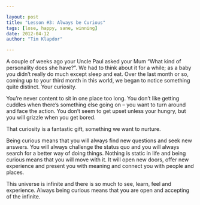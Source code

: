 ```yaml
---

layout: post
title: "Lesson #3: Always be Curious"
tags: [lose, happy, sane, winning]
date: 2012-04-12
author: "Tim Klapdor"

---
```


A couple of weeks ago your Uncle Paul asked your Mum “What kind of personality does she have?”. We had to think about it for a while; as a baby you didn’t really do much except sleep and eat. Over the last month or so, coming up to your third month in this world, we began to notice something quite distinct. Your curiosity.

You’re never content to sit in one place too long. You don’t like getting cuddles when there’s something else going on – you want to turn around and face the action. You don’t seem to get upset unless your hungry, but you will grizzle when you get bored.

That curiosity is a fantastic gift, something we want to nurture.

Being curious means that you will always find new questions and seek new answers. You will always challenge the status quo and you will always search for a better way of doing things. Nothing is static in life and being curious means that you will move with it. It will open new doors, offer new experience and present you with meaning and connect you with people and places.

This universe is infinite and there is so much to see, learn, feel and experience. Always being curious means that you are open and accepting of the infinite.